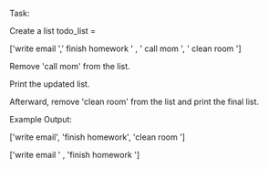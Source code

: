 Task:
 
 Create a list todo_list = 
 
 ['write email ',' finish homework ' , ' call mom ', ' clean room ']
 
 Remove 'call mom' from the list.
 
 Print the updated list.
 
 Afterward, remove 'clean room' from the list and print the final list.
 
 Example Output:
 
 ['write email', 'finish homework', 'clean room ']
 
 ['write email ' , 'finish homework ']